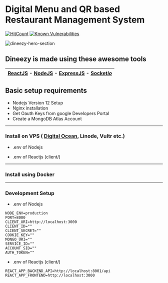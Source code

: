 # Digital Menu and QR based Restaurant Management System
[![HitCount](http://hits.dwyl.com/himanshuNegi755/dineezy.svg)](http://hits.dwyl.com/himanshuNegi755/dineezy)
[![Known Vulnerabilities](https://snyk.io/test/github/himanshuNegi755/dineezy/badge.svg)](https://snyk.io/test/github/himanshuNegi755/dineezy)

![dineezy-hero-section](https://github.com/himanshuNegi755/dineezy/blob/master/images/dineezy-hero-section.png?raw=true)

## Dineezy is made using these awesome tools
| [ReactJS](https://reactjs.org/) - [NodeJS]() - [ExpressJS]() - [Socket*io*]()	|
|--|
## Basic setup requirements
* Nodejs Version 12 Setup
* Nginx installation
* Get Oauth Keys from google Developers Portal
* Create a MongoDB Atlas Account


* * *

### Install on VPS ( [Digital Ocean](https://www.digitalocean.com/), Linode, Vultr etc.)
* .env of Nodejs
	
	
	
* .env of Reactjs (client/)
	
	

* * *

### Install using Docker






* * *

### Development Setup
* .env of Nodejs

```
NODE_ENV=production
PORT=8000
CLIENT_URI=http://localhost:3000
CLIENT_ID=""
CLIENT_SECRET=""
COOKIE_KEY=""
MONGO_URI=""
SERVICE_ID=""
ACCOUNT_SID=""
AUTH_TOKEN=""
```	
	
* .env of Reactjs (client/)
```
REACT_APP_BACKEND_API=http://localhost:8001/api
REACT_APP_FRONTEND=http://localhost:3000
```
